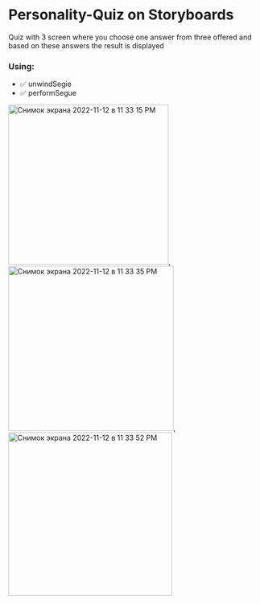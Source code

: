 # Personality-Quiz on Storyboards
Quiz with 3 screen where you choose one answer from three offered and based on these answers the result is displayed

### Using: 
- :white_check_mark: unwindSegie
- :white_check_mark: performSegue

<img width="318" alt="Снимок экрана 2022-11-12 в 11 33 15 PM" src="https://user-images.githubusercontent.com/57324920/201484450-156ca00a-c1cd-4e61-adda-f36908f3cc87.png">,
<img width="328" alt="Снимок экрана 2022-11-12 в 11 33 35 PM" src="https://user-images.githubusercontent.com/57324920/201484461-7f9c0adb-7102-4d1e-a8b7-19308cd73867.png">,
<img width="325" alt="Снимок экрана 2022-11-12 в 11 33 52 PM" src="https://user-images.githubusercontent.com/57324920/201484465-e49a5e9f-e65f-417f-a4d6-ddc35baf4f34.png">
